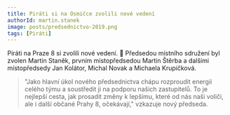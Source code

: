 ```yaml
---
title: Piráti si na Osmičce zvolili nové vedení
authorId: martin.stanek
image: posts/predsednictvo-2019.png
tags: [Piráti]
---
```


Piráti na Praze 8 si zvolili nové vedení. 🏴 Předsedou místního sdružení byl zvolen Martin Staněk, prvním místopředsedou Martin Štěrba a dalšími místopředsedy Jan Kolátor, Michal Novak a Michaela Krupičková.

> "Jako hlavní úkol nového předsednictva chápu rozproudit energii celého týmu a soustředit ji na podporu našich zastupitelů. To je nejlepší cesta, jak prosadit změny k lepšímu, které od nás naši voliči, ale i další občané Prahy 8, očekávají," vzkazuje nový předseda.
